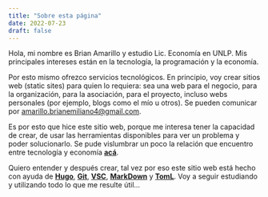 ```yaml
---
title: "Sobre esta página"
date: 2022-07-23
draft: false
---
```

Hola, mi nombre es Brian Amarillo y estudio Lic. Economía en UNLP. Mis principales
intereses están en la tecnología, la programación y la economía.

Por esto mismo ofrezco servicios tecnológicos. En principio, voy
crear sitios web (static sites) para quien lo requiera: sea una web 
para el negocio, para la organización, para la asociación, para 
el proyecto, incluso webs personales (por ejemplo, blogs como el mío u otros). 
Se pueden comunicar por <amarillo.brianemiliano4@gmail.com>.





Es por esto que hice este sitio web, porque me interesa tener la capacidad
de crear, de usar las herramientas disponibles para ver un problema y poder
solucionarlo. Se pude vislumbrar un poco la relación que encuentro entre
tecnología y economía 
[**acá**](/2022/07/por-qué-trabajar-en-tecnología-el-avance-tecnológico-necesita-de-todos/).

Quiero entender y después crear, tal vez por eso este sitio
web está hecho con ayuda de 
[**Hugo**](https://gohugo.io/), 
[**Git**](https://git-scm.com/), 
[**VSC**](https://code.visualstudio.com/), 
[**MarkDown**](https://www.markdownguide.org/)
y
[**TomL**](https://toml.io/en/). 
Voy a seguir estudiando y utilizando todo lo que me resulte útil...





